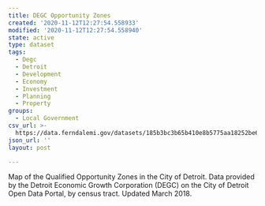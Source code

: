 ```yaml
---
title: DEGC Opportunity Zones
created: '2020-11-12T12:27:54.558933'
modified: '2020-11-12T12:27:54.558940'
state: active
type: dataset
tags:
  - Degc
  - Detroit
  - Development
  - Economy
  - Investment
  - Planning
  - Property
groups:
  - Local Government
csv_url: >-
  https://data.ferndalemi.gov/datasets/185b3bc3b65b410e8b5775aa18252be6_0.csv?outSR=%7B%22latestWkid%22%3A2898%2C%22wkid%22%3A2898%7D
json_url: ''
layout: post

---
```

Map of the Qualified Opportunity Zones in the City of Detroit. Data provided by the Detroit Economic Growth Corporation (DEGC) on the City of Detroit Open Data Portal, by census tract. Updated March 2018.
